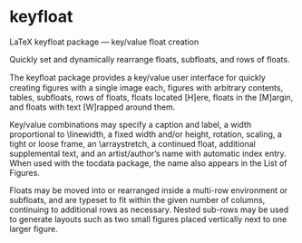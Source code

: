 # keyfloat
LaTeX keyfloat package — key/value float creation

Quickly set and dynamically rearrange floats, subfloats, and rows of floats.

The keyﬂoat package provides a key/value user interface for quickly creating figures with a single image each, figures with arbitrary contents, tables, subfloats, rows of floats, floats located [H]ere, floats in the [M]argin, and floats with text [W]rapped around them.

Key/value combinations may specify a caption and label, a width proportional to \linewidth, a fixed width and/or height, rotation, scaling, a tight or loose frame, an \arraystretch, a continued float, additional supplemental text, and an artist/author’s name with automatic index entry. When used with the tocdata
package, the name also appears in the List of Figures.

Floats may be moved into or rearranged inside a multi-row environment or subfloats, and are typeset to fit within the given number of columns, continuing to additional rows as necessary. Nested sub-rows may be used to generate layouts such as two small figures placed vertically next to one larger figure.
